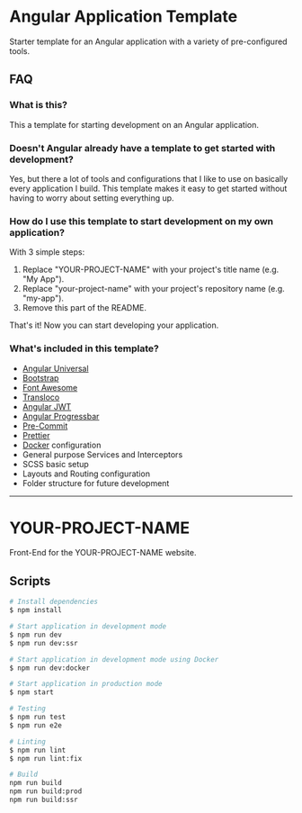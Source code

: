 <!--- Start of repository README -->
# Angular Application Template

Starter template for an Angular application with a variety of pre-configured tools. 

## FAQ

### What is this?

This a template for starting development on an Angular application.

### Doesn't Angular already have a template to get started with development?

Yes, but there a lot of tools and configurations that I like to use on basically every application I build.
This template makes it easy to get started without having to worry about setting everything up.

### How do I use this template to start development on my own application?

With 3 simple steps:

1. Replace "YOUR-PROJECT-NAME" with your project's title name (e.g. "My App").
2. Replace "your-project-name" with your project's repository name (e.g. "my-app").
3. Remove this part of the README.

That's it! Now you can start developing your application.

### What's included in this template?

- [Angular Universal](https://github.com/angular/universal)
- [Bootstrap](https://github.com/twbs/bootstrap)
- [Font Awesome](https://github.com/FortAwesome/Font-Awesome)
- [Transloco](https://github.com/ngneat/transloco)
- [Angular JWT](https://github.com/auth0/angular2-jwt)
- [Angular Progressbar](https://github.com/MurhafSousli/ngx-progressbar)
- [Pre-Commit](https://github.com/observing/pre-commit)
- [Prettier](https://github.com/prettier/prettier)
- [Docker](https://www.docker.com) configuration
- General purpose Services and Interceptors
- SCSS basic setup
- Layouts and Routing configuration
- Folder structure for future development
<!--- End of repository README -->

---

# YOUR-PROJECT-NAME

Front-End for the YOUR-PROJECT-NAME website.

## Scripts

``` bash
# Install dependencies
$ npm install

# Start application in development mode
$ npm run dev
$ npm run dev:ssr

# Start application in development mode using Docker
$ npm run dev:docker

# Start application in production mode
$ npm start

# Testing
$ npm run test
$ npm run e2e

# Linting
$ npm run lint
$ npm run lint:fix

# Build
npm run build
npm run build:prod
npm run build:ssr
```
